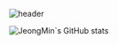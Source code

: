 ![header](https://capsule-render.vercel.app/api?type=waving&color=timeGradient&text=나가세요&animation=fadeIn&fontSize=34&fontAlignY=40&fontAlign=50&height=250)

![JeongMin`s GitHub stats](https://github-readme-stats.vercel.app/api?username=anuraghazra&show_icons=true&theme=transparent)


